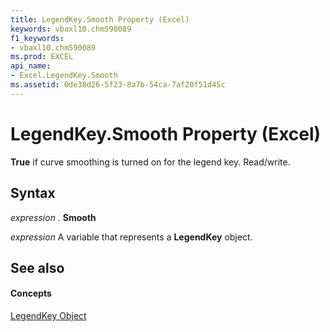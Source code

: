 ```yaml
---
title: LegendKey.Smooth Property (Excel)
keywords: vbaxl10.chm590089
f1_keywords:
- vbaxl10.chm590089
ms.prod: EXCEL
api_name:
- Excel.LegendKey.Smooth
ms.assetid: 0de38d26-5f23-8a7b-54ca-7af20f51d45c
---
```



# LegendKey.Smooth Property (Excel)

 **True** if curve smoothing is turned on for the legend key. Read/write.


## Syntax

 _expression_ . **Smooth**

 _expression_ A variable that represents a **LegendKey** object.


## See also


#### Concepts


[LegendKey Object](legendkey-object-excel.md)

